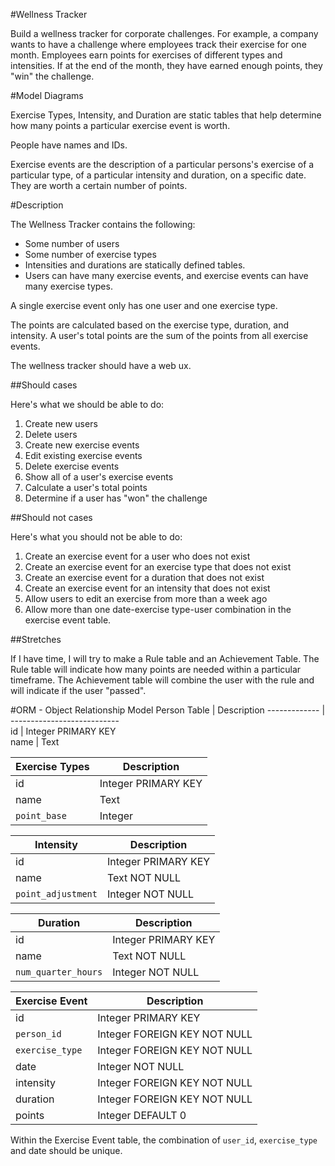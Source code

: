 #Wellness Tracker

Build a wellness tracker for corporate challenges.  For example, a company wants to have a challenge where employees track their exercise for one month.  Employees earn points for exercises of different types and intensities.  If at the end of the month, they have earned enough points, they "win" the challenge.


#Model Diagrams

Exercise Types, Intensity, and Duration are static tables that help determine how many points a particular exercise event is worth.

People have names and IDs.

Exercise events are the description of a particular persons's exercise of a particular type, of a particular intensity and duration, on a specific date.  They are worth a certain number of points.


#Description

The Wellness Tracker contains the following:

 - Some number of users
 - Some number of exercise types
 - Intensities and durations are statically defined tables.
 - Users can have many exercise events, and exercise events can have many exercise types.  
 
A single exercise event only has one user and one exercise type.

The points are calculated based on the exercise type, duration, and intensity.  A user's total points are the sum of the points from all exercise events.  

The wellness tracker should have a web ux.

##Should cases

Here's what we should be able to do:

  1. Create new users
  2. Delete users
  3. Create new exercise events
  4. Edit existing exercise events
  5. Delete exercise events
  6. Show all of a user's exercise events
  7. Calculate a user's total points
  8. Determine if a user has "won" the challenge
  
##Should not cases

Here's what you should not be able to do:

  1. Create an exercise event for a user who does not exist
  2. Create an exercise event for an exercise type that does not exist
  3. Create an exercise event for a duration that does not exist
  4. Create an exercise event for an intensity that does not exist
  5. Allow users to edit an exercise from more than a week ago
  6. Allow more than one date-exercise type-user combination in the exercise event table.

##Stretches

If I have time, I will try to make a Rule table and an Achievement Table.  The Rule table will indicate how many points are needed within a particular timeframe.  The Achievement table will combine the user with the rule and will indicate if the user "passed".


#ORM  - Object Relationship Model
Person Table  | Description
------------- | ---------------------------                                        
id            |  Integer PRIMARY KEY                                        
name          |  Text


Exercise Types | Description
-------------- | ------------
id             | Integer PRIMARY KEY
name           | Text
`point_base`   | Integer


Intensity           | Description
------------------  | ----------------
id                  | Integer PRIMARY KEY
name                | Text NOT NULL
`point_adjustment`  | Integer NOT NULL               


Duration            | Description
------------------- | ------------------
id                  | Integer PRIMARY KEY
name                | Text NOT NULL
`num_quarter_hours` | Integer NOT NULL


Exercise Event      | Description
------------------- | -------------------
id                  | Integer PRIMARY KEY
`person_id`         | Integer FOREIGN KEY NOT NULL
`exercise_type`     | Integer FOREIGN KEY NOT NULL
date                | Integer NOT NULL
intensity           | Integer FOREIGN KEY NOT NULL
duration            | Integer FOREIGN KEY NOT NULL
points              | Integer DEFAULT 0

Within the Exercise Event table, the combination of `user_id`, `exercise_type` and date should be unique.